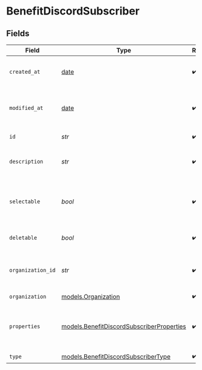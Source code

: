 # BenefitDiscordSubscriber


## Fields

| Field                                                                                        | Type                                                                                         | Required                                                                                     | Description                                                                                  |
| -------------------------------------------------------------------------------------------- | -------------------------------------------------------------------------------------------- | -------------------------------------------------------------------------------------------- | -------------------------------------------------------------------------------------------- |
| `created_at`                                                                                 | [date](https://docs.python.org/3/library/datetime.html#date-objects)                         | :heavy_check_mark:                                                                           | Creation timestamp of the object.                                                            |
| `modified_at`                                                                                | [date](https://docs.python.org/3/library/datetime.html#date-objects)                         | :heavy_check_mark:                                                                           | Last modification timestamp of the object.                                                   |
| `id`                                                                                         | *str*                                                                                        | :heavy_check_mark:                                                                           | The ID of the benefit.                                                                       |
| `description`                                                                                | *str*                                                                                        | :heavy_check_mark:                                                                           | The description of the benefit.                                                              |
| `selectable`                                                                                 | *bool*                                                                                       | :heavy_check_mark:                                                                           | Whether the benefit is selectable when creating a product.                                   |
| `deletable`                                                                                  | *bool*                                                                                       | :heavy_check_mark:                                                                           | Whether the benefit is deletable.                                                            |
| `organization_id`                                                                            | *str*                                                                                        | :heavy_check_mark:                                                                           | The ID of the organization owning the benefit.                                               |
| `organization`                                                                               | [models.Organization](../models/organization.md)                                             | :heavy_check_mark:                                                                           | N/A                                                                                          |
| `properties`                                                                                 | [models.BenefitDiscordSubscriberProperties](../models/benefitdiscordsubscriberproperties.md) | :heavy_check_mark:                                                                           | Properties available to subscribers for a benefit of type `discord`.                         |
| `type`                                                                                       | [models.BenefitDiscordSubscriberType](../models/benefitdiscordsubscribertype.md)             | :heavy_check_mark:                                                                           | N/A                                                                                          |